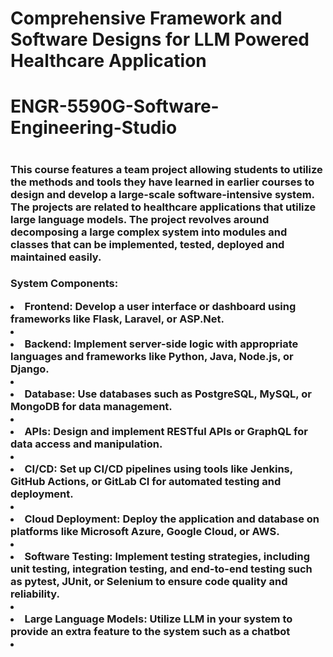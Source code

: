 <h1> Comprehensive Framework and Software Designs for LLM Powered Healthcare Application <h1>
<h1> ENGR-5590G-Software-Engineering-Studio <h1>

<h3> This course features a team project allowing students to utilize the methods and tools they have learned in earlier courses to design and develop a large-scale software-intensive system. The projects are related to healthcare applications that utilize large language models. The project revolves around decomposing a large complex system into modules and classes that can be implemented, tested, deployed and maintained easily. <h3>

System Components:
<li> Frontend: Develop a user interface or dashboard using frameworks like Flask,
Laravel, or ASP.Net. <li>
<li> Backend: Implement server-side logic with appropriate languages and frameworks like
Python, Java, Node.js, or Django. <li>
<li> Database: Use databases such as PostgreSQL, MySQL, or MongoDB for data
management.<li>
<li> APIs: Design and implement RESTful APIs or GraphQL for data access and
manipulation. <li>
<li> CI/CD: Set up CI/CD pipelines using tools like Jenkins, GitHub Actions, or GitLab CI
for automated testing and deployment. <li>
<li> Cloud Deployment: Deploy the application and database on platforms like Microsoft
Azure, Google Cloud, or AWS. <li>
<li> Software Testing: Implement testing strategies, including unit testing, integration
testing, and end-to-end testing such as pytest, JUnit, or Selenium to ensure code quality
and reliability. <li>
<li> Large Language Models: Utilize LLM in your system to provide an extra feature to the system such as a chatbot <li>
